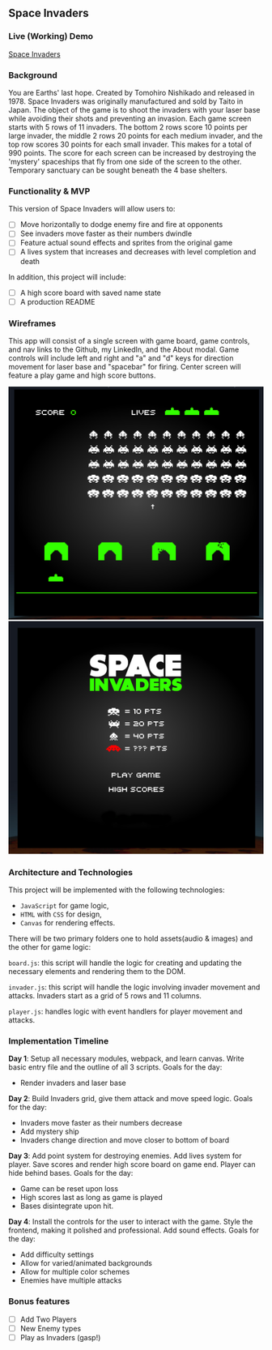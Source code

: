 ## Space Invaders

### Live (Working) Demo

[Space Invaders](https://logistics21.github.io/SpaceInvaders)

### Background

You are Earths' last hope. Created by Tomohiro Nishikado and released in 1978. Space Invaders was originally manufactured and sold by Taito in Japan. The object of the game is to shoot the invaders with your laser base while avoiding their shots and preventing an invasion. Each game screen starts with 5 rows of 11 invaders. The bottom 2 rows score 10 points per large invader, the middle 2 rows 20 points for each medium invader, and the top row scores 30 points for each small invader. This makes for a total of 990 points. The score for each screen can be increased by destroying the 'mystery' spaceships that fly from one side of the screen to the other. Temporary sanctuary can be sought beneath the 4 base shelters.

### Functionality & MVP  

This version of Space Invaders will allow users to:

- [ ] Move horizontally to dodge enemy fire and fire at opponents
- [ ] See invaders move faster as their numbers dwindle
- [ ] Feature actual sound effects and sprites from the original game
- [ ] A lives system that increases and decreases with level completion and death

In addition, this project will include:

- [ ] A high score board with saved name state
- [ ] A production README

### Wireframes

This app will consist of a single screen with game board, game controls, and nav links to the Github, my LinkedIn,
and the About modal.  Game controls will include left and right and "a" and "d" keys for direction movement for laser base and "spacebar" for firing. Center screen will feature a play game and high score buttons.

![Board State](docs/board_state.png)
![Home Screen](docs/home_screen.png)

### Architecture and Technologies

This project will be implemented with the following technologies:

- `JavaScript` for game logic,
- `HTML` with `CSS` for design,
- `Canvas` for rendering effects.

There will be two primary folders one to hold assets(audio & images) and the other for game logic:

`board.js`: this script will handle the logic for creating and updating the necessary elements and rendering them to the DOM.

`invader.js`: this script will handle the logic involving invader movement and attacks. Invaders start as a grid of 5 rows and 11 columns.

`player.js`: handles logic with event handlers for player movement and attacks.

### Implementation Timeline

**Day 1**: Setup all necessary modules, webpack, and learn canvas. Write basic entry file and the outline of all 3 scripts. Goals for the day:

- Render invaders and laser base


**Day 2**: Build Invaders grid, give them attack and move speed logic. Goals for the day:

- Invaders move faster as their numbers decrease
- Add mystery ship
- Invaders change direction and move closer to bottom of board


**Day 3**: Add point system for destroying enemies. Add lives system for player. Save scores and render high score board on game end. Player can hide behind bases. Goals for the day:

- Game can be reset upon loss
- High scores last as long as game is played
- Bases disintegrate upon hit.

**Day 4**: Install the controls for the user to interact with the game.  Style the frontend, making it polished and professional. Add sound effects. Goals for the day:

- Add difficulty settings
- Allow for varied/animated backgrounds
- Allow for multiple color schemes
- Enemies have multiple attacks


### Bonus features

- [ ] Add Two Players
- [ ] New Enemy types
- [ ] Play as Invaders (gasp!)
